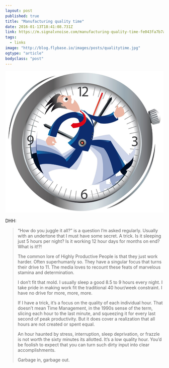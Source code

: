 ```yaml
---
layout: post 
published: true 
title: "Manufacturing quality time" 
date: 2016-01-13T18:41:08.731Z 
link: https://m.signalvnoise.com/manufacturing-quality-time-fe043fa7b7a1#.41pvzmdss 
tags:
  - links
image: "http://blog.flybase.io/images/posts/qualitytime.jpg"
ogtype: "article"
bodyclass: "post"
---
```


<div class="box-wrap"><div class="box">
	<img src="/images/posts/qualitytime.jpg" />
</div></div>

DHH:

> “How do you juggle it all?” is a question I’m asked regularly. Usually with an undertone that I must have some secret. A trick. Is it sleeping just 5 hours per night? Is it working 12 hour days for months on end? What is it!?!
> 
> The common lore of Highly Productive People is that they just work harder. Often superhumanly so. They have a singular focus that turns their drive to 11. The media loves to recount these feats of marvelous stamina and determination.
> 
> I don’t fit that mold. I usually sleep a good 8.5 to 9 hours every night. I take pride in making work fit the traditional 40 hour/week constraint. I have no drive for more, more, more.
> 
> If I have a trick, it’s a focus on the quality of each individual hour. That doesn’t mean Time Management, in the 1990s sense of the term, slicing each hour to the last minute, and squeezing it for every last second of peak productivity. But it does cover a realization that all hours are not created or spent equal.
> 
> An hour haunted by stress, interruption, sleep deprivation, or frazzle is not worth the sixty minutes its allotted. It’s a low quality hour. You’d be foolish to expect that you can turn such dirty input into clear accomplishments. 
> 
> Garbage in, garbage out.